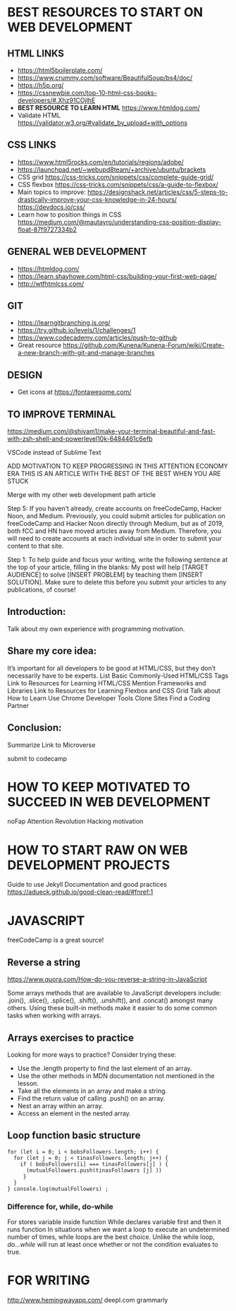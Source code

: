 # BEST RESOURCES TO START ON WEB DEVELOPMENT

## HTML LINKS

- https://html5boilerplate.com/
- https://www.crummy.com/software/BeautifulSoup/bs4/doc/
- https://h5p.org/
- https://cssnewbie.com/top-10-html-css-books-developers/#.Xhz91COjlhE
- **BEST RESOURCE TO LEARN HTML** https://www.htmldog.com/
- Validate HTML https://validator.w3.org/#validate_by_upload+with_options

## CSS LINKS

- https://www.html5rocks.com/en/tutorials/regions/adobe/
- https://launchpad.net/~webupd8team/+archive/ubuntu/brackets
- CSS grid https://css-tricks.com/snippets/css/complete-guide-grid/
- CSS flexbox https://css-tricks.com/snippets/css/a-guide-to-flexbox/ 
- Main topics to improve:
https://designshack.net/articles/css/5-steps-to-drastically-improve-your-css-knowledge-in-24-hours/
https://devdocs.io/css/
- Learn how to position things in CSS
https://medium.com/@mautayro/understanding-css-position-display-float-87f9727334b2

## GENERAL WEB DEVELOPMENT

- https://htmldog.com/
- https://learn.shayhowe.com/html-css/building-your-first-web-page/
- http://wtfhtmlcss.com/

## GIT

- https://learngitbranching.js.org/
- https://try.github.io/levels/1/challenges/1
- https://www.codecademy.com/articles/push-to-github
- Great resource https://github.com/Kunena/Kunena-Forum/wiki/Create-a-new-branch-with-git-and-manage-branches

## DESIGN

- Get icons at https://fontawesome.com/

## TO IMPROVE TERMINAL

https://medium.com/@shivam1/make-your-terminal-beautiful-and-fast-with-zsh-shell-and-powerlevel10k-6484461c6efb

VSCode instead of Sublime Text


ADD MOTIVATION TO KEEP PROGRESSING IN THIS ATTENTION ECONOMY ERA
THIS IS AN ARTICLE WITH THE BEST OF THE BEST WHEN YOU ARE STUCK

Merge with my other web development path article


Step 5: If you haven’t already, create accounts on freeCodeCamp, Hacker Noon, and Medium. Previously, you could submit articles for publication on freeCodeCamp and Hacker Noon directly through Medium, but as of 2019, both fCC and HN have moved articles away from Medium. Therefore, you will need to create accounts at each individual site in order to submit your content to that site. 

Step 1: To help guide and focus your writing, write the following sentence at the top of your article, filling in the blanks: My post will help [TARGET AUDIENCE] to solve [INSERT PROBLEM] by teaching them [INSERT SOLUTION]. Make sure to delete this before you submit your articles to any publications, of course!

## Introduction: 

Talk about my own experience with programming motivation.

## Share my core idea:

It’s important for all developers to be good at HTML/CSS, but they don’t necessarily have to be experts.
List Basic Commonly-Used HTML/CSS Tags
Link to Resources for Learning HTML/CSS
Mention Frameworks and Libraries
Link to Resources for Learning Flexbox and CSS Grid
Talk about How to Learn
Use Chrome Developer Tools
Clone Sites
Find a Coding Partner

## Conclusion: 

Summarize
Link to Microverse

submit to codecamp


# HOW TO KEEP MOTIVATED TO SUCCEED IN WEB DEVELOPMENT
noFap
Attention Revolution
Hacking motivation

# HOW TO START RAW ON WEB DEVELOPMENT PROJECTS
 Guide to use Jekyll
 Documentation and good practices
 https://adueck.github.io/good-clean-read/#fnref:1

# JAVASCRIPT

freeCodeCamp is a great source!

## Reverse a string
https://www.quora.com/How-do-you-reverse-a-string-in-JavaScript

Some arrays methods that are available to JavaScript developers include: .join(), .slice(), .splice(), .shift(), .unshift(), and .concat() amongst many others. Using these built-in methods make it easier to do some common tasks when working with arrays. 

## Arrays exercises to practice
Looking for more ways to practice? Consider trying these:

- Use the .length property to find the last element of an array.
- Use the other methods in MDN documentation not mentioned in the lesson.
- Take all the elements in an array and make a string.
- Find the return value of calling .push() on an array.
- Nest an array within an array.
- Access an element in the nested array.

## Loop function basic structure

```
for (let i = 0; i < bobsFollowers.length; i++) {
  for (let j = 0; j < tinasFollowers.length; j++) {
    if ( bobsFollowers[i] === tinasFollowers[j] ) {
      (mutualFollowers.push(tinasFollowers [j] ))
     }
  }
} console.log(mutualFollowers) ;
```

### Difference for, while, do-while
For stores variable inside function
While declares variable first and then it runs function
In situations when we want a loop to execute an undetermined number of times, while loops are the best choice.
Unlike the while loop, *do...while* will run at least once whether or not the condition evaluates to true.

# FOR WRITING
http://www.hemingwayapp.com/
deepl.com
grammarly


